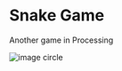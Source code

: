 # Snake Game
Another game in Processing

![image circle](https://user-images.githubusercontent.com/34218434/33666470-d2da65e2-da78-11e7-843d-008ac786556b.png)
